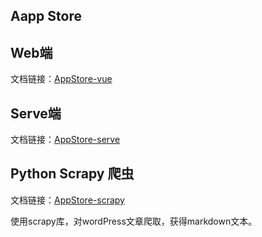 ## Aapp Store









## Web端
文档链接：[AppStore-vue](./AppStore-vue/README.md)




## Serve端
文档链接：[AppStore-serve](./AppStore-serve/README.md)



## Python Scrapy 爬虫

文档链接：[AppStore-scrapy](./AppStore-scrapy/README.md)

使用scrapy库，对wordPress文章爬取，获得markdown文本。

